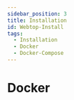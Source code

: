 ```yaml
---
sidebar_position: 3
title: Installation
id: Webtop-Install
tags:
  - Installation
  - Docker
  - Docker-Compose
---
```


# Docker
